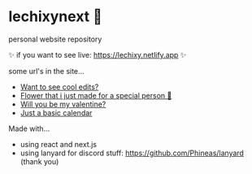 # lechixynext 🩵
personal website repository

✨ if you want to see live: https://lechixy.netlify.app ✨

some url's in the site...
- [Want to see cool edits?](https://lechixy.netlify.app/gallery)
- [Flower that i just made for a special person 💖](https://lechixy.netlify.app/cilek)
- [Will you be my valentine?](https://lechixy.netlify.app/valentine)
- [Just a basic calendar](https://lechixy.netlify.app/calendar)


Made with...
- using react and next.js
- using lanyard for discord stuff: https://github.com/Phineas/lanyard (thank you)
